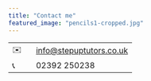 ```yaml
---
title: "Contact me"
featured_image: "pencils1-cropped.jpg"
---
```

<!-- use table for layout -->
|||
|-|-|
|✉️ &nbsp;&nbsp; |info@stepuptutors.co.uk|
|📞 |02392 250238|
